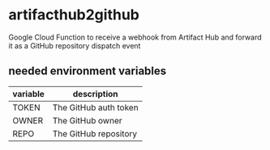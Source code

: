 # artifacthub2github

Google Cloud Function to receive a webhook from Artifact Hub and forward it as a GitHub repository dispatch event 

## needed environment variables

|variable|description          |
|--------|---------------------|
|TOKEN   |The GitHub auth token|
|OWNER   |The GitHub owner     |
|REPO    |The GitHub repository|